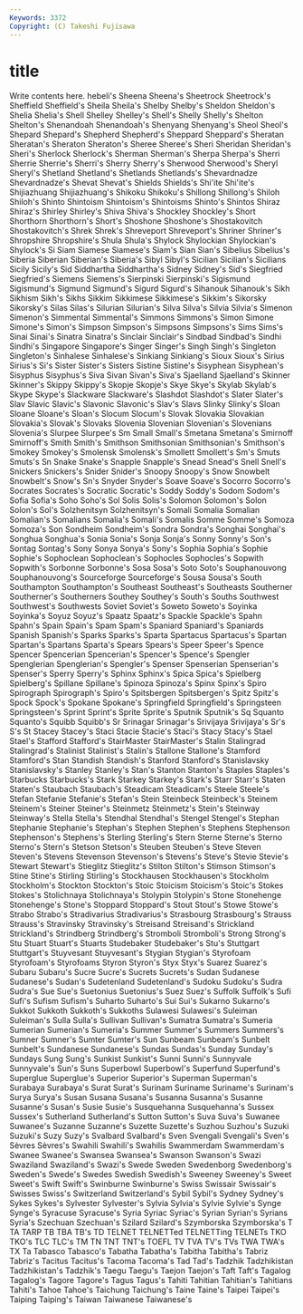 ```yaml
---
Keywords: 3372 
Copyright: (C) Takeshi Fujisawa
---
```


# title

Write contents here.
hebeli's Sheena Sheena's Sheetrock
Sheetrock's Sheffield Sheffield's Sheila Sheila's Shelby Shelby's Sheldon Sheldon's Shelia
Shelia's Shell Shelley Shelley's Shell's Shelly Shelly's Shelton Shelton's Shenandoah
Shenandoah's Shenyang Shenyang's Sheol Sheol's Shepard Shepard's Shepherd Shepherd's Sheppard
Sheppard's Sheratan Sheratan's Sheraton Sheraton's Sheree Sheree's Sheri Sheridan Sheridan's
Sheri's Sherlock Sherlock's Sherman Sherman's Sherpa Sherpa's Sherri Sherrie Sherrie's
Sherri's Sherry Sherry's Sherwood Sherwood's Sheryl Sheryl's Shetland Shetland's Shetlands
Shetlands's Shevardnadze Shevardnadze's Shevat Shevat's Shields Shields's Shi'ite Shi'ite's Shijiazhuang
Shijiazhuang's Shikoku Shikoku's Shillong Shillong's Shiloh Shiloh's Shinto Shintoism Shintoism's
Shintoisms Shinto's Shintos Shiraz Shiraz's Shirley Shirley's Shiva Shiva's Shockley
Shockley's Short Shorthorn Shorthorn's Short's Shoshone Shoshone's Shostakovitch Shostakovitch's Shrek
Shrek's Shreveport Shreveport's Shriner Shriner's Shropshire Shropshire's Shula Shula's Shylock
Shylockian Shylockian's Shylock's Si Siam Siamese Siamese's Siam's Sian Sian's
Sibelius Sibelius's Siberia Siberian Siberian's Siberia's Sibyl Sibyl's Sicilian Sicilian's
Sicilians Sicily Sicily's Sid Siddhartha Siddhartha's Sidney Sidney's Sid's Siegfried
Siegfried's Siemens Siemens's Sierpinski Sierpinski's Sigismund Sigismund's Sigmund Sigmund's Sigurd
Sigurd's Sihanouk Sihanouk's Sikh Sikhism Sikh's Sikhs Sikkim Sikkimese Sikkimese's
Sikkim's Sikorsky Sikorsky's Silas Silas's Silurian Silurian's Silva Silva's Silvia
Silvia's Simenon Simenon's Simmental Simmental's Simmons Simmons's Simon Simone Simone's
Simon's Simpson Simpson's Simpsons Simpsons's Sims Sims's Sinai Sinai's Sinatra
Sinatra's Sinclair Sinclair's Sindbad Sindbad's Sindhi Sindhi's Singapore Singapore's Singer
Singer's Singh Singh's Singleton Singleton's Sinhalese Sinhalese's Sinkiang Sinkiang's Sioux
Sioux's Sirius Sirius's Si's Sister Sister's Sisters Sistine Sistine's Sisyphean
Sisyphean's Sisyphus Sisyphus's Siva Sivan Sivan's Siva's Sjaelland Sjaelland's Skinner
Skinner's Skippy Skippy's Skopje Skopje's Skye Skye's Skylab Skylab's Skype
Skype's Slackware Slackware's Slashdot Slashdot's Slater Slater's Slav Slavic Slavic's
Slavonic Slavonic's Slav's Slavs Slinky Slinky's Sloan Sloane Sloane's Sloan's
Slocum Slocum's Slovak Slovakia Slovakian Slovakia's Slovak's Slovaks Slovenia Slovenian
Slovenian's Slovenians Slovenia's Slurpee Slurpee's Sm Small Small's Smetana Smetana's
Smirnoff Smirnoff's Smith Smith's Smithson Smithsonian Smithsonian's Smithson's Smokey Smokey's
Smolensk Smolensk's Smollett Smollett's Sm's Smuts Smuts's Sn Snake Snake's
Snapple Snapple's Snead Snead's Snell Snell's Snickers Snickers's Snider Snider's
Snoopy Snoopy's Snow Snowbelt Snowbelt's Snow's Sn's Snyder Snyder's Soave
Soave's Socorro Socorro's Socrates Socrates's Socratic Socratic's Soddy Soddy's Sodom
Sodom's Sofia Sofia's Soho Soho's Sol Solis Solis's Solomon Solomon's
Solon Solon's Sol's Solzhenitsyn Solzhenitsyn's Somali Somalia Somalian Somalian's Somalians
Somalia's Somali's Somalis Somme Somme's Somoza Somoza's Son Sondheim Sondheim's
Sondra Sondra's Songhai Songhai's Songhua Songhua's Sonia Sonia's Sonja Sonja's
Sonny Sonny's Son's Sontag Sontag's Sony Sonya Sonya's Sony's Sophia
Sophia's Sophie Sophie's Sophoclean Sophoclean's Sophocles Sophocles's Sopwith Sopwith's Sorbonne
Sorbonne's Sosa Sosa's Soto Soto's Souphanouvong Souphanouvong's Sourceforge Sourceforge's Sousa
Sousa's South Southampton Southampton's Southeast Southeast's Southeasts Southerner Southerner's Southerners
Southey Southey's South's Souths Southwest Southwest's Southwests Soviet Soviet's Soweto
Soweto's Soyinka Soyinka's Soyuz Soyuz's Spaatz Spaatz's Spackle Spackle's Spahn
Spahn's Spain Spain's Spam Spam's Spaniard Spaniard's Spaniards Spanish Spanish's
Sparks Sparks's Sparta Spartacus Spartacus's Spartan Spartan's Spartans Sparta's Spears
Spears's Speer Speer's Spence Spencer Spencerian Spencerian's Spencer's Spence's Spengler
Spenglerian Spenglerian's Spengler's Spenser Spenserian Spenserian's Spenser's Sperry Sperry's Sphinx
Sphinx's Spica Spica's Spielberg Spielberg's Spillane Spillane's Spinoza Spinoza's Spinx
Spinx's Spiro Spirograph Spirograph's Spiro's Spitsbergen Spitsbergen's Spitz Spitz's Spock
Spock's Spokane Spokane's Springfield Springfield's Springsteen Springsteen's Sprint Sprint's Sprite
Sprite's Sputnik Sputnik's Sq Squanto Squanto's Squibb Squibb's Sr Srinagar
Srinagar's Srivijaya Srivijaya's Sr's S's St Stacey Stacey's Staci Stacie
Stacie's Staci's Stacy Stacy's Stael Stael's Stafford Stafford's StairMaster StairMaster's
Stalin Stalingrad Stalingrad's Stalinist Stalinist's Stalin's Stallone Stallone's Stamford Stamford's
Stan Standish Standish's Stanford Stanford's Stanislavsky Stanislavsky's Stanley Stanley's Stan's
Stanton Stanton's Staples Staples's Starbucks Starbucks's Stark Starkey Starkey's Stark's
Starr Starr's Staten Staten's Staubach Staubach's Steadicam Steadicam's Steele Steele's
Stefan Stefanie Stefanie's Stefan's Stein Steinbeck Steinbeck's Steinem Steinem's Steiner
Steiner's Steinmetz Steinmetz's Stein's Steinway Steinway's Stella Stella's Stendhal Stendhal's
Stengel Stengel's Stephan Stephanie Stephanie's Stephan's Stephen Stephen's Stephens Stephenson
Stephenson's Stephens's Sterling Sterling's Stern Sterne Sterne's Sterno Sterno's Stern's
Stetson Stetson's Steuben Steuben's Steve Steven Steven's Stevens Stevenson Stevenson's
Stevens's Steve's Stevie Stevie's Stewart Stewart's Stieglitz Stieglitz's Stilton Stilton's
Stimson Stimson's Stine Stine's Stirling Stirling's Stockhausen Stockhausen's Stockholm Stockholm's
Stockton Stockton's Stoic Stoicism Stoicism's Stoic's Stokes Stokes's Stolichnaya Stolichnaya's
Stolypin Stolypin's Stone Stonehenge Stonehenge's Stone's Stoppard Stoppard's Stout Stout's
Stowe Stowe's Strabo Strabo's Stradivarius Stradivarius's Strasbourg Strasbourg's Strauss Strauss's
Stravinsky Stravinsky's Streisand Streisand's Strickland Strickland's Strindberg Strindberg's Stromboli Stromboli's
Strong Strong's Stu Stuart Stuart's Stuarts Studebaker Studebaker's Stu's Stuttgart
Stuttgart's Stuyvesant Stuyvesant's Stygian Stygian's Styrofoam Styrofoam's Styrofoams Styron Styron's
Styx Styx's Suarez Suarez's Subaru Subaru's Sucre Sucre's Sucrets Sucrets's
Sudan Sudanese Sudanese's Sudan's Sudetenland Sudetenland's Sudoku Sudoku's Sudra Sudra's
Sue Sue's Suetonius Suetonius's Suez Suez's Suffolk Suffolk's Sufi Sufi's
Sufism Sufism's Suharto Suharto's Sui Sui's Sukarno Sukarno's Sukkot Sukkoth
Sukkoth's Sukkoths Sulawesi Sulawesi's Suleiman Suleiman's Sulla Sulla's Sullivan Sullivan's
Sumatra Sumatra's Sumeria Sumerian Sumerian's Sumeria's Summer Summer's Summers Summers's
Sumner Sumner's Sumter Sumter's Sun Sunbeam Sunbeam's Sunbelt Sunbelt's Sundanese
Sundanese's Sundas Sundas's Sunday Sunday's Sundays Sung Sung's Sunkist Sunkist's
Sunni Sunni's Sunnyvale Sunnyvale's Sun's Suns Superbowl Superbowl's Superfund Superfund's
Superglue Superglue's Superior Superior's Superman Superman's Surabaya Surabaya's Surat Surat's
Surinam Suriname Suriname's Surinam's Surya Surya's Susan Susana Susana's Susanna
Susanna's Susanne Susanne's Susan's Susie Susie's Susquehanna Susquehanna's Sussex Sussex's
Sutherland Sutherland's Sutton Sutton's Suva Suva's Suwanee Suwanee's Suzanne Suzanne's
Suzette Suzette's Suzhou Suzhou's Suzuki Suzuki's Suzy Suzy's Svalbard Svalbard's
Sven Svengali Svengali's Sven's Sèvres Sèvres's Swahili Swahili's Swahilis Swammerdam
Swammerdam's Swanee Swanee's Swansea Swansea's Swanson Swanson's Swazi Swaziland Swaziland's
Swazi's Swede Sweden Swedenborg Swedenborg's Sweden's Swede's Swedes Swedish Swedish's
Sweeney Sweeney's Sweet Sweet's Swift Swift's Swinburne Swinburne's Swiss Swissair
Swissair's Swisses Swiss's Switzerland Switzerland's Sybil Sybil's Sydney Sydney's Sykes
Sykes's Sylvester Sylvester's Sylvia Sylvia's Sylvie Sylvie's Synge Synge's Syracuse
Syracuse's Syria Syriac Syriac's Syrian Syrian's Syrians Syria's Szechuan Szechuan's
Szilard Szilard's Szymborska Szymborska's T TA TARP TB TBA TB's
TD TELNET TELNETTed TELNETTing TELNETs TKO TKO's TLC TLC's TM
TN TNT TNT's TOEFL TV TVA TV's TVs TWA TWA's
TX Ta Tabasco Tabasco's Tabatha Tabatha's Tabitha Tabitha's Tabriz Tabriz's
Tacitus Tacitus's Tacoma Tacoma's Tad Tad's Tadzhik Tadzhikistan Tadzhikistan's Tadzhik's
Taegu Taegu's Taejon Taejon's Taft Taft's Tagalog Tagalog's Tagore Tagore's
Tagus Tagus's Tahiti Tahitian Tahitian's Tahitians Tahiti's Tahoe Tahoe's Taichung
Taichung's Taine Taine's Taipei Taipei's Taiping Taiping's Taiwan Taiwanese Taiwanese's
